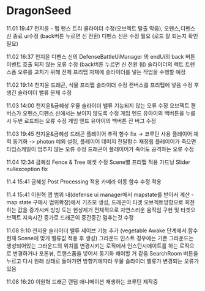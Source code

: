# DragonSeed
11.01 19:47 천지윤 - 맵 팬스 트리 콜라이더 수정(오브젝트 탈출 막음), 오펜스,디펜스 신 종료 ui수정 (back버튼 누르면 신 전환)
디펜스 신은 수정 필요 (로드 잘 되는지 확인 필요)

11.02 16:37 천지윤 
디펜스 신의 DefenseBattleUiManager 의 endUi의 back 버튼 이벤트 호출 되지 않는 오류 수정 (back버튼 누르면 신 전환 됨)
슬라이더의 렉트 트렌스폼 오류를 고치기 위해 전체 프리팹 자체에 슬라이더를 넣는 작업을 수행할 예정 

11.02 19:14 천지윤
드래곤, 식물 프리팹 슬라이더 수정 캔버스를 프리팹에 넣음 수정 후 생긴 슬라이더 밸류 문제 수정 

11.03 14:00 천지윤&금혜성
우물 슬라이더 밸류 기능되지 않는 오류 수정 
오브젝트 캔버스가 오펜스,디펜스 신에서는 보이지 않도록 수정 
게임 엔드 유아이의 백버튼을 누를 시 두번 로드되는 오류 수정 
게임 엔드 유아이의 백버튼 잔 버그 수정

11.03 19:45 천지윤&금혜성
드래곤 플레이어 추적 함수 fix -> 코루틴 사용
플레이어 체력 동기화 -> photon 예외 설정, 플레이어 데미지 전달함수 재정립
플레이어가 죽으면 타임스케일이 멈추지 않는 오류 수정 
드래곤이 플레이어가 죽어도 공격하는 오류 수정 

11.04 12:34 금혜성
Fence & Tree 에셋 수정 
Scene별 프리팹 적용 
가드닝 Slider nullexception fix

11.4 15:41 금혜성
Post Processing 적용
카메라 이동 함수 수정 적용

11.4 15:41 이원혁
맵 범위 내(defense ui manager에서 mapstate를 받아서 계산 - map state 구매시 범위확장)에서 기즈모 생성, 드래곤이 타겟 오브젝트방향으로 회전하는 값을 증가시켜 빙빙 도는 현상제거 전체적으로 자연스러운 움직임 구현 및 타겟오브젝트 지속시간 증가로 드래곤이 중간중간 멈추는것 수정

11.08 9:10 천지윤
슬라이더 밸류 세이브 기능 추가 (vegetable Awake 단계에서 함수 현재 Scene에 맞게 밸류값 적용 후 생성)
그라운드 인스트 경우에는 기존 그라운드는 생성되어있는 그라운드의 위치를 변경시키는 로직에서 
인스턴시에이트를 하는 로직으로 변경하거나 포톤뷰, 트랜스폼을 넣어서 동기화 해야할 거 같음
SearchRoom 버튼을 누르고 다시 원래 상태로 돌아가면 방향키에따라 우물 슬라이더 밸류가 변경되는 오류가 있음 

11.08 16:20 이원혁
드래곤 랜덤 애니메이션 재생하는 코루틴 제작중







